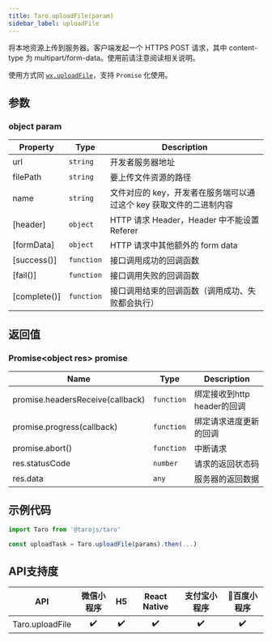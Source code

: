 ```yaml
---
title: Taro.uploadFile(param)
sidebar_label: uploadFile
---
```


将本地资源上传到服务器。客户端发起一个 HTTPS POST 请求，其中 content-type 为 multipart/form-data。使用前请注意阅读相关说明。

使用方式同 [`wx.uploadFile`](https://developers.weixin.qq.com/miniprogram/dev/api/wx.uploadFile.html)，支持 `Promise` 化使用。


## 参数

### object param

| Property | Type | Description |
| --- | --- | --- |
| url | <code>string</code> | 开发者服务器地址 |
| filePath | <code>string</code> | 要上传文件资源的路径 |
| name | <code>string</code> | 文件对应的 key，开发者在服务端可以通过这个 key 获取文件的二进制内容 |
| [header] | <code>object</code> | HTTP 请求 Header，Header 中不能设置 Referer |
| [formData] | <code>object</code> | HTTP 请求中其他额外的 form data |
| [success()] | <code>function</code> | 接口调用成功的回调函数 |
| [fail()] | <code>function</code> | 接口调用失败的回调函数 |
| [complete()] | <code>function</code> | 接口调用结束的回调函数（调用成功、失败都会执行） |

## 返回值

### Promise&lt;object res&gt; promise

| Name | Type | Description |
| --- | --- | --- |
| promise.headersReceive(callback) | <code>function</code> | 绑定接收到http header的回调 |
| promise.progress(callback) | <code>function</code> | 绑定请求进度更新的回调 |
| promise.abort() | <code>function</code> | 中断请求 |
| res.statusCode | <code>number</code> | 请求的返回状态码 |
| res.data | <code>any</code> | 服务器的返回数据 |

## 示例代码

```jsx
import Taro from '@tarojs/taro'

const uploadTask = Taro.uploadFile(params).then(...)
```



## API支持度


| API | 微信小程序 | H5 | React Native | 支付宝小程序 | 百度小程序 |
| :-: | :-: | :-: | :-: | :-: | :-: |
| Taro.uploadFile | ✔️ | ✔️ | ✔️ | ✔️ | ✔️ |

